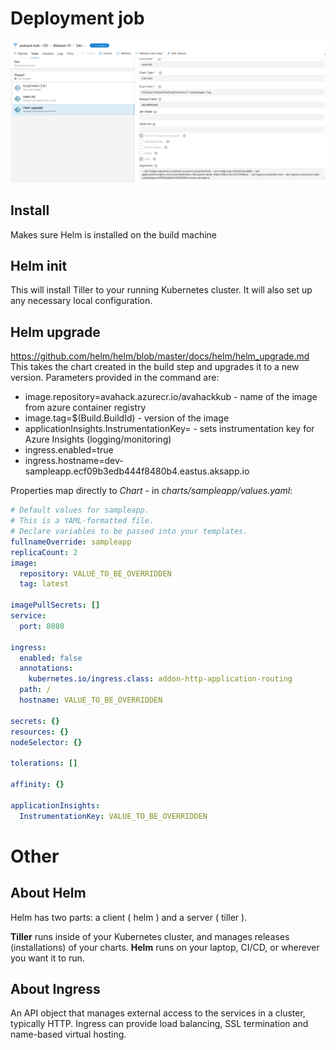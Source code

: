 # Deployment job
![Screen Shot 2018-08-17 at 2.24.11 PM.png](../.attachments/Screen%20Shot%202018-08-17%20at%202.24.11%20PM-65c36e07-f615-441b-aa77-216a99c89f51.png)

## Install
Makes sure Helm is installed on the build machine

## Helm init
This will install Tiller to your running Kubernetes cluster. It will also set up any necessary local configuration.

## Helm upgrade
https://github.com/helm/helm/blob/master/docs/helm/helm_upgrade.md
This takes the chart created in the build step and upgrades it to a new version.
Parameters provided in the command are:
* image.repository=avahack.azurecr.io/avahackkub - name of the image from azure container registry
* image.tag=$(Build.BuildId) - version of the image
* applicationInsights.InstrumentationKey=<KEY> - sets instrumentation key for Azure Insights (logging/monitoring)
* ingress.enabled=true 
* ingress.hostname=dev-sampleapp.ecf09b3edb444f8480b4.eastus.aksapp.io

Properties map directly to *Chart* - in _charts/sampleapp/values.yaml_:
```yaml
# Default values for sampleapp.
# This is a YAML-formatted file.
# Declare variables to be passed into your templates.
fullnameOverride: sampleapp
replicaCount: 2
image:
  repository: VALUE_TO_BE_OVERRIDDEN
  tag: latest

imagePullSecrets: []
service:
  port: 8080

ingress:
  enabled: false
  annotations:
    kubernetes.io/ingress.class: addon-http-application-routing
  path: /
  hostname: VALUE_TO_BE_OVERRIDDEN

secrets: {}
resources: {}
nodeSelector: {}

tolerations: []

affinity: {}

applicationInsights:
  InstrumentationKey: VALUE_TO_BE_OVERRIDDEN
```

# Other
## About Helm
Helm has two parts: a client ( helm ) and a server ( tiller ).

**Tiller** runs inside of your Kubernetes cluster, and manages releases (installations) of your charts.
**Helm** runs on your laptop, CI/CD, or wherever you want it to run.

## About Ingress
An API object that manages external access to the services in a cluster, typically HTTP.
Ingress can provide load balancing, SSL termination and name-based virtual hosting.
